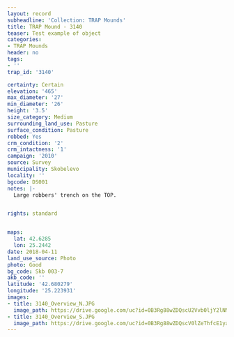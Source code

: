 ```yaml
---
layout: record
subheadline: 'Collection: TRAP Mounds'
title: TRAP Mound - 3140
teaser: Test example of object
categories:
- TRAP Mounds
header: no
tags:
- ''
trap_id: '3140'

certainty: Certain
elevation: '465'
max_diameter: '27'
min_diameter: '26'
height: '3.5'
size_category: Medium
surrounding_land_use: Pasture
surface_condition: Pasture
robbed: Yes
crm_condition: '2'
crm_intactness: '1'
campaign: '2010'
source: Survey
municipality: Skobelevo
locality: ''
bgcode: DS001
notes: |-
  Large robbers' trench on the TOP.


rights: standard


maps:
  lat: 42.6285
  lon: 25.2442
date: 2018-04-11
land_use_source: Photo
photo: Good
bg_code: Skb 003-7
akb_code: ''
latitude: '42.680279'
longitude: '25.223931'
images:
- title: 3140_Overview_N.JPG
  image_path: https://drive.google.com/uc?id=0B3Rg88wZDQscU2Vvb0ljY2lNM00
- title: 3140_Overview_S.JPG
  image_path: https://drive.google.com/uc?id=0B3Rg88wZDQscV0lZeThfcE1yam8
---
```

